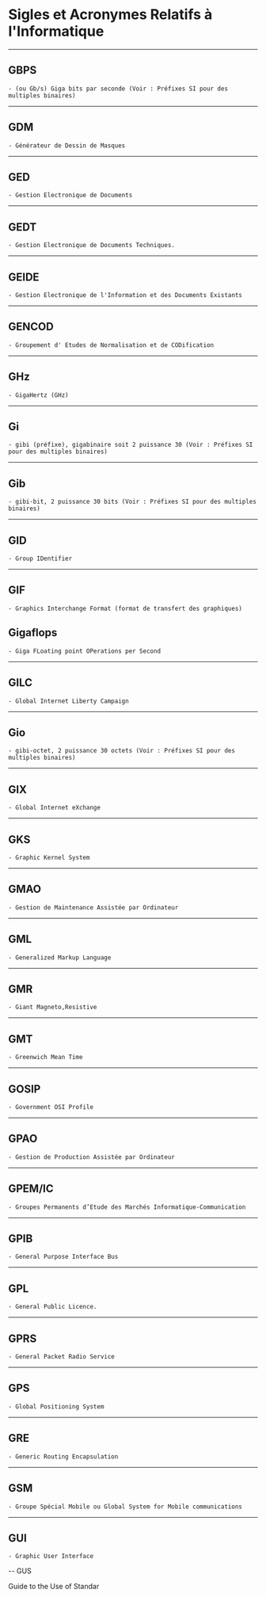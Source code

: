 # **Sigles et Acronymes Relatifs à l'Informatique**

---
## **GBPS**

    - (ou Gb/s) Giga bits par seconde (Voir : Préfixes SI pour des multiples binaires)
---
## **GDM**

    - Générateur de Dessin de Masques
---
## **GED**

    - Gestion Electronique de Documents
---
## **GEDT**

    - Gestion Electronique de Documents Techniques.
---
## **GEIDE**

    - Gestion Electronique de l'Information et des Documents Existants
---
## **GENCOD**

    - Groupement d' Etudes de Normalisation et de CODification
---
## **GHz**

    - GigaHertz (GHz)
---
## **Gi**

    - gibi (préfixe), gigabinaire soit 2 puissance 30 (Voir : Préfixes SI pour des multiples binaires)
---
## **Gib**

    - gibi-bit, 2 puissance 30 bits (Voir : Préfixes SI pour des multiples binaires)
---
## **GID**

    - Group IDentifier
---
## **GIF**

    - Graphics Interchange Format (format de transfert des graphiques)

## **Gigaflops**

    - Giga FLoating point OPerations per Second
---
## **GILC**

    - Global Internet Liberty Campaign
---
## **Gio**

    - gibi-octet, 2 puissance 30 octets (Voir : Préfixes SI pour des multiples binaires)
---
## **GIX**

    - Global Internet eXchange
---
## **GKS**

    - Graphic Kernel System
---
## **GMAO**

    - Gestion de Maintenance Assistée par Ordinateur
---
## **GML**

    - Generalized Markup Language
---
## **GMR**

    - Giant Magneto,Resistive
---
## **GMT**

    - Greenwich Mean Time
---
## **GOSIP**

    - Government OSI Profile
---
## **GPAO**

    - Gestion de Production Assistée par Ordinateur
---
## **GPEM/IC**

    - Groupes Permanents d’Etude des Marchés Informatique-Communication
---
## **GPIB**

    - General Purpose Interface Bus
---
## **GPL**

    - General Public Licence.
---
## **GPRS**

    - General Packet Radio Service
---
## **GPS**

    - Global Positioning System
---
## **GRE**

    - Generic Routing Encapsulation
---
## **GSM**

    - Groupe Spécial Mobile ou Global System for Mobile communications
---
## **GUI**

    - Graphic User Interface
--
GUS

Guide to the Use of Standar